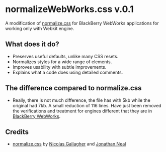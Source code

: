 normalizeWebWorks.css v.0.1
=====================

A modification of [normalize.css](https://github.com/necolas/normalize.css) for BlackBerry WebWorks applications for working only with Webkit engine.

## What does it do?
* Preserves useful defaults, unlike many CSS resets.
* Normalizes styles for a wide range of elements.   
* Improves usability with subtle improvements.
* Explains what a code does using detailed comments.

## The difference compared to normalize.css
* Really, there is not much difference, the file has with 5kb while the original had 7kb. A small reduction of 116 lines. Have just been removed the verifications and treatment for engines different that they are in [BlackBerry WebWorks](http://blackberry.github.com/webworks/).

## Credits
* [normalize.css](https://github.com/necolas/normalize.css) by [Nicolas Gallagher](https://github.com/necolas) and [Jonathan Neal](https://github.com/jonathantneal) 
